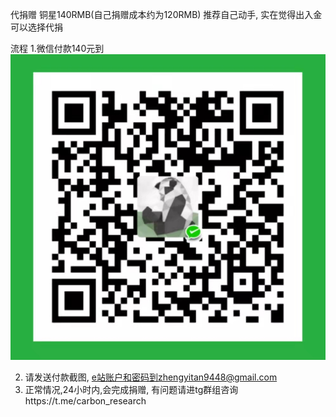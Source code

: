 代捐赠
铜星140RMB(自己捐赠成本约为120RMB)
推荐自己动手, 实在觉得出入金可以选择代捐

流程
1.微信付款140元到
![WechatIMG24](assets/WechatIMG24.jpeg)

2. 请发送付款截图, e站账户和密码到zhengyitan9448@gmail.com
3. 正常情况,24小时内,会完成捐赠, 有问题请进tg群组咨询https://t.me/carbon_research